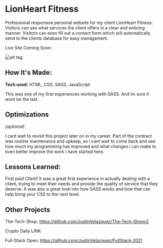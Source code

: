 # LionHeart Fitness

Professional responsive personal website for my client LionHeart Fitness. Visitors can see what services the client offers in a clear and enticing manner.
Visitors can even fill out a contact form which will automatically send to the clients database for easy management.

Live Site Coming Soon:

![alt tag](https://i.imgur.com/IWIPWoT.png)

## How It's Made:

**Tech used:** HTML, CSS, SASS, JavaScript

This was one of my first experiences working with SASS. And im sure it wont be the last.

## Optimizations

_(optional)_

I cant wait to revisit this project later on in my career. Part of the contract was routine maintenance and upkeep, so i cant wait to come back and see how much my programming has improved and what changes i can make to even better improve
the work i have started here.

## Lessons Learned:

First paid Client! It was a great first experience in actually dealing with a client, trying to meet their needs and provide the quality of service that they deserve. It was also a great look into how SASS works and how that can help
bring your CSS to the next level.


## Other Projects
The-Tech-Shop: https://github.com/JustinVelazquez/The-Tech-Shopv2

Crypto Daily LINK

Full-Stack Open: https://github.com/JustinVelazquez/FullStack-2021